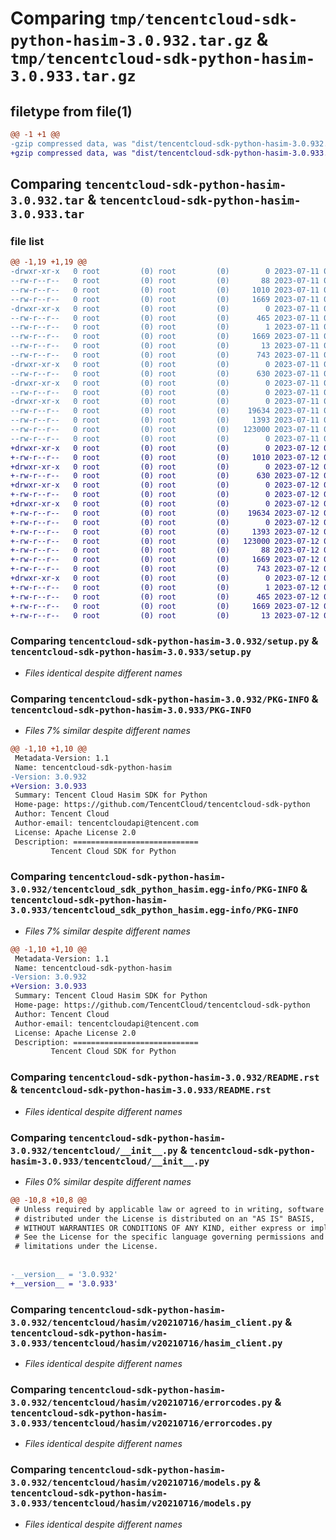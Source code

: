 # Comparing `tmp/tencentcloud-sdk-python-hasim-3.0.932.tar.gz` & `tmp/tencentcloud-sdk-python-hasim-3.0.933.tar.gz`

## filetype from file(1)

```diff
@@ -1 +1 @@
-gzip compressed data, was "dist/tencentcloud-sdk-python-hasim-3.0.932.tar", last modified: Tue Jul 11 00:46:53 2023, max compression
+gzip compressed data, was "dist/tencentcloud-sdk-python-hasim-3.0.933.tar", last modified: Wed Jul 12 00:30:54 2023, max compression
```

## Comparing `tencentcloud-sdk-python-hasim-3.0.932.tar` & `tencentcloud-sdk-python-hasim-3.0.933.tar`

### file list

```diff
@@ -1,19 +1,19 @@
-drwxr-xr-x   0 root         (0) root         (0)        0 2023-07-11 00:46:53.000000 tencentcloud-sdk-python-hasim-3.0.932/
--rw-r--r--   0 root         (0) root         (0)       88 2023-07-11 00:46:53.000000 tencentcloud-sdk-python-hasim-3.0.932/setup.cfg
--rw-r--r--   0 root         (0) root         (0)     1010 2023-07-11 00:46:53.000000 tencentcloud-sdk-python-hasim-3.0.932/setup.py
--rw-r--r--   0 root         (0) root         (0)     1669 2023-07-11 00:46:53.000000 tencentcloud-sdk-python-hasim-3.0.932/PKG-INFO
-drwxr-xr-x   0 root         (0) root         (0)        0 2023-07-11 00:46:53.000000 tencentcloud-sdk-python-hasim-3.0.932/tencentcloud_sdk_python_hasim.egg-info/
--rw-r--r--   0 root         (0) root         (0)      465 2023-07-11 00:46:53.000000 tencentcloud-sdk-python-hasim-3.0.932/tencentcloud_sdk_python_hasim.egg-info/SOURCES.txt
--rw-r--r--   0 root         (0) root         (0)        1 2023-07-11 00:46:53.000000 tencentcloud-sdk-python-hasim-3.0.932/tencentcloud_sdk_python_hasim.egg-info/dependency_links.txt
--rw-r--r--   0 root         (0) root         (0)     1669 2023-07-11 00:46:53.000000 tencentcloud-sdk-python-hasim-3.0.932/tencentcloud_sdk_python_hasim.egg-info/PKG-INFO
--rw-r--r--   0 root         (0) root         (0)       13 2023-07-11 00:46:53.000000 tencentcloud-sdk-python-hasim-3.0.932/tencentcloud_sdk_python_hasim.egg-info/top_level.txt
--rw-r--r--   0 root         (0) root         (0)      743 2023-07-11 00:46:53.000000 tencentcloud-sdk-python-hasim-3.0.932/README.rst
-drwxr-xr-x   0 root         (0) root         (0)        0 2023-07-11 00:46:53.000000 tencentcloud-sdk-python-hasim-3.0.932/tencentcloud/
--rw-r--r--   0 root         (0) root         (0)      630 2023-07-11 00:46:53.000000 tencentcloud-sdk-python-hasim-3.0.932/tencentcloud/__init__.py
-drwxr-xr-x   0 root         (0) root         (0)        0 2023-07-11 00:46:53.000000 tencentcloud-sdk-python-hasim-3.0.932/tencentcloud/hasim/
--rw-r--r--   0 root         (0) root         (0)        0 2023-07-11 00:46:53.000000 tencentcloud-sdk-python-hasim-3.0.932/tencentcloud/hasim/__init__.py
-drwxr-xr-x   0 root         (0) root         (0)        0 2023-07-11 00:46:53.000000 tencentcloud-sdk-python-hasim-3.0.932/tencentcloud/hasim/v20210716/
--rw-r--r--   0 root         (0) root         (0)    19634 2023-07-11 00:46:53.000000 tencentcloud-sdk-python-hasim-3.0.932/tencentcloud/hasim/v20210716/hasim_client.py
--rw-r--r--   0 root         (0) root         (0)     1393 2023-07-11 00:46:53.000000 tencentcloud-sdk-python-hasim-3.0.932/tencentcloud/hasim/v20210716/errorcodes.py
--rw-r--r--   0 root         (0) root         (0)   123000 2023-07-11 00:46:53.000000 tencentcloud-sdk-python-hasim-3.0.932/tencentcloud/hasim/v20210716/models.py
--rw-r--r--   0 root         (0) root         (0)        0 2023-07-11 00:46:53.000000 tencentcloud-sdk-python-hasim-3.0.932/tencentcloud/hasim/v20210716/__init__.py
+drwxr-xr-x   0 root         (0) root         (0)        0 2023-07-12 00:30:54.000000 tencentcloud-sdk-python-hasim-3.0.933/
+-rw-r--r--   0 root         (0) root         (0)     1010 2023-07-12 00:30:54.000000 tencentcloud-sdk-python-hasim-3.0.933/setup.py
+drwxr-xr-x   0 root         (0) root         (0)        0 2023-07-12 00:30:54.000000 tencentcloud-sdk-python-hasim-3.0.933/tencentcloud/
+-rw-r--r--   0 root         (0) root         (0)      630 2023-07-12 00:30:54.000000 tencentcloud-sdk-python-hasim-3.0.933/tencentcloud/__init__.py
+drwxr-xr-x   0 root         (0) root         (0)        0 2023-07-12 00:30:54.000000 tencentcloud-sdk-python-hasim-3.0.933/tencentcloud/hasim/
+-rw-r--r--   0 root         (0) root         (0)        0 2023-07-12 00:30:54.000000 tencentcloud-sdk-python-hasim-3.0.933/tencentcloud/hasim/__init__.py
+drwxr-xr-x   0 root         (0) root         (0)        0 2023-07-12 00:30:54.000000 tencentcloud-sdk-python-hasim-3.0.933/tencentcloud/hasim/v20210716/
+-rw-r--r--   0 root         (0) root         (0)    19634 2023-07-12 00:30:54.000000 tencentcloud-sdk-python-hasim-3.0.933/tencentcloud/hasim/v20210716/hasim_client.py
+-rw-r--r--   0 root         (0) root         (0)        0 2023-07-12 00:30:54.000000 tencentcloud-sdk-python-hasim-3.0.933/tencentcloud/hasim/v20210716/__init__.py
+-rw-r--r--   0 root         (0) root         (0)     1393 2023-07-12 00:30:54.000000 tencentcloud-sdk-python-hasim-3.0.933/tencentcloud/hasim/v20210716/errorcodes.py
+-rw-r--r--   0 root         (0) root         (0)   123000 2023-07-12 00:30:54.000000 tencentcloud-sdk-python-hasim-3.0.933/tencentcloud/hasim/v20210716/models.py
+-rw-r--r--   0 root         (0) root         (0)       88 2023-07-12 00:30:54.000000 tencentcloud-sdk-python-hasim-3.0.933/setup.cfg
+-rw-r--r--   0 root         (0) root         (0)     1669 2023-07-12 00:30:54.000000 tencentcloud-sdk-python-hasim-3.0.933/PKG-INFO
+-rw-r--r--   0 root         (0) root         (0)      743 2023-07-12 00:30:54.000000 tencentcloud-sdk-python-hasim-3.0.933/README.rst
+drwxr-xr-x   0 root         (0) root         (0)        0 2023-07-12 00:30:54.000000 tencentcloud-sdk-python-hasim-3.0.933/tencentcloud_sdk_python_hasim.egg-info/
+-rw-r--r--   0 root         (0) root         (0)        1 2023-07-12 00:30:54.000000 tencentcloud-sdk-python-hasim-3.0.933/tencentcloud_sdk_python_hasim.egg-info/dependency_links.txt
+-rw-r--r--   0 root         (0) root         (0)      465 2023-07-12 00:30:54.000000 tencentcloud-sdk-python-hasim-3.0.933/tencentcloud_sdk_python_hasim.egg-info/SOURCES.txt
+-rw-r--r--   0 root         (0) root         (0)     1669 2023-07-12 00:30:54.000000 tencentcloud-sdk-python-hasim-3.0.933/tencentcloud_sdk_python_hasim.egg-info/PKG-INFO
+-rw-r--r--   0 root         (0) root         (0)       13 2023-07-12 00:30:54.000000 tencentcloud-sdk-python-hasim-3.0.933/tencentcloud_sdk_python_hasim.egg-info/top_level.txt
```

### Comparing `tencentcloud-sdk-python-hasim-3.0.932/setup.py` & `tencentcloud-sdk-python-hasim-3.0.933/setup.py`

 * *Files identical despite different names*

### Comparing `tencentcloud-sdk-python-hasim-3.0.932/PKG-INFO` & `tencentcloud-sdk-python-hasim-3.0.933/PKG-INFO`

 * *Files 7% similar despite different names*

```diff
@@ -1,10 +1,10 @@
 Metadata-Version: 1.1
 Name: tencentcloud-sdk-python-hasim
-Version: 3.0.932
+Version: 3.0.933
 Summary: Tencent Cloud Hasim SDK for Python
 Home-page: https://github.com/TencentCloud/tencentcloud-sdk-python
 Author: Tencent Cloud
 Author-email: tencentcloudapi@tencent.com
 License: Apache License 2.0
 Description: ============================
         Tencent Cloud SDK for Python
```

### Comparing `tencentcloud-sdk-python-hasim-3.0.932/tencentcloud_sdk_python_hasim.egg-info/PKG-INFO` & `tencentcloud-sdk-python-hasim-3.0.933/tencentcloud_sdk_python_hasim.egg-info/PKG-INFO`

 * *Files 7% similar despite different names*

```diff
@@ -1,10 +1,10 @@
 Metadata-Version: 1.1
 Name: tencentcloud-sdk-python-hasim
-Version: 3.0.932
+Version: 3.0.933
 Summary: Tencent Cloud Hasim SDK for Python
 Home-page: https://github.com/TencentCloud/tencentcloud-sdk-python
 Author: Tencent Cloud
 Author-email: tencentcloudapi@tencent.com
 License: Apache License 2.0
 Description: ============================
         Tencent Cloud SDK for Python
```

### Comparing `tencentcloud-sdk-python-hasim-3.0.932/README.rst` & `tencentcloud-sdk-python-hasim-3.0.933/README.rst`

 * *Files identical despite different names*

### Comparing `tencentcloud-sdk-python-hasim-3.0.932/tencentcloud/__init__.py` & `tencentcloud-sdk-python-hasim-3.0.933/tencentcloud/__init__.py`

 * *Files 0% similar despite different names*

```diff
@@ -10,8 +10,8 @@
 # Unless required by applicable law or agreed to in writing, software
 # distributed under the License is distributed on an "AS IS" BASIS,
 # WITHOUT WARRANTIES OR CONDITIONS OF ANY KIND, either express or implied.
 # See the License for the specific language governing permissions and
 # limitations under the License.
 
 
-__version__ = '3.0.932'
+__version__ = '3.0.933'
```

### Comparing `tencentcloud-sdk-python-hasim-3.0.932/tencentcloud/hasim/v20210716/hasim_client.py` & `tencentcloud-sdk-python-hasim-3.0.933/tencentcloud/hasim/v20210716/hasim_client.py`

 * *Files identical despite different names*

### Comparing `tencentcloud-sdk-python-hasim-3.0.932/tencentcloud/hasim/v20210716/errorcodes.py` & `tencentcloud-sdk-python-hasim-3.0.933/tencentcloud/hasim/v20210716/errorcodes.py`

 * *Files identical despite different names*

### Comparing `tencentcloud-sdk-python-hasim-3.0.932/tencentcloud/hasim/v20210716/models.py` & `tencentcloud-sdk-python-hasim-3.0.933/tencentcloud/hasim/v20210716/models.py`

 * *Files identical despite different names*

